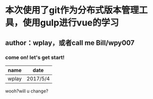 # 本次使用了git作为分布式版本管理工具，使用gulp进行vue的学习
## author：wplay，或者call me Bill/wpy007
### come on! let's get start!

|name|date|
|:--:|:--:|
|wplay|2017/5/4|

wooh?will u change?